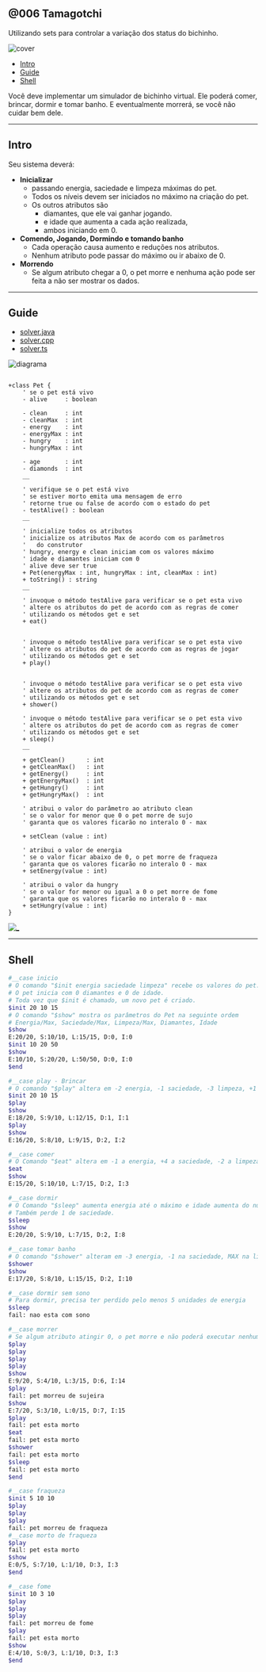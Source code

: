 ## @006 Tamagotchi

Utilizando sets para controlar a variação dos status do bichinho.

![cover](https://raw.githubusercontent.com/qxcodepoo/arcade/master/base/006/cover.jpg)

<!-- toc -->
- [Intro](#intro)
- [Guide](#guide)
- [Shell](#shell)
<!-- toc -->

Você deve implementar um simulador de bichinho virtual. Ele poderá comer, brincar, dormir e tomar banho. E eventualmente morrerá, se você não cuidar bem dele.

***

## Intro

Seu sistema deverá:

- **Inicializar**
  - passando energia, saciedade e limpeza máximas do pet.
  - Todos os níveis devem ser iniciados no máximo na criação do pet.
  - Os outros atributos são
    - diamantes, que ele vai ganhar jogando.
    - e idade que aumenta a cada ação realizada,
    - ambos iniciando em 0.
- **Comendo, Jogando, Dormindo e tomando banho**
  - Cada operação causa aumento e reduções nos atributos.
  - Nenhum atributo pode passar do máximo ou ir abaixo de 0.
- **Morrendo**
  - Se algum atributo chegar a 0, o pet morre e nenhuma ação pode ser feita a não ser mostrar os dados.

***

## Guide

- [solver.java](https://raw.githubusercontent.com/qxcodepoo/arcade/master/base/006/.cache/draft.java)
- [solver.cpp](https://raw.githubusercontent.com/qxcodepoo/arcade/master/base/006/.cache/draft.cpp)
- [solver.ts](https://raw.githubusercontent.com/qxcodepoo/arcade/master/base/006/.cache/draft.ts)

![diagrama](https://raw.githubusercontent.com/qxcodepoo/arcade/master/base/006/diagrama.png)

[](load)[](https://raw.githubusercontent.com/qxcodepoo/arcade/master/base/006/diagrama.puml)[](plantuml:fenced:filter)

```plantuml

+class Pet {
    ' se o pet está vivo
    - alive     : boolean

    - clean     : int
    - cleanMax  : int
    - energy    : int
    - energyMax : int
    - hungry    : int
    - hungryMax : int
    
    - age       : int
    - diamonds  : int
    __

    ' verifique se o pet está vivo
    ' se estiver morto emita uma mensagem de erro
    ' retorne true ou false de acordo com o estado do pet
    - testAlive() : boolean
    __

    ' inicialize todos os atributos
    ' inicialize os atributos Max de acordo com os parâmetros
    '   do construtor
    ' hungry, energy e clean iniciam com os valores máximo
    ' idade e diamantes iniciam com 0
    ' alive deve ser true
    + Pet(energyMax : int, hungryMax : int, cleanMax : int)
    + toString() : string
    __
    
    ' invoque o método testAlive para verificar se o pet esta vivo
    ' altere os atributos do pet de acordo com as regras de comer
    ' utilizando os métodos get e set
    + eat()
    
    
    ' invoque o método testAlive para verificar se o pet esta vivo
    ' altere os atributos do pet de acordo com as regras de jogar
    ' utilizando os métodos get e set
    + play()
    
    
    ' invoque o método testAlive para verificar se o pet esta vivo
    ' altere os atributos do pet de acordo com as regras de comer
    ' utilizando os métodos get e set
    + shower()
    
    ' invoque o método testAlive para verificar se o pet esta vivo
    ' altere os atributos do pet de acordo com as regras de comer
    ' utilizando os métodos get e set
    + sleep()
    __

    + getClean()      : int
    + getCleanMax()   : int
    + getEnergy()     : int
    + getEnergyMax()  : int
    + getHungry()     : int
    + getHungryMax()  : int
    
    ' atribui o valor do parâmetro ao atributo clean
    ' se o valor for menor que 0 o pet morre de sujo
    ' garanta que os valores ficarão no interalo 0 - max

    + setClean (value : int)
    
    ' atribui o valor de energia
    ' se o valor ficar abaixo de 0, o pet morre de fraqueza
    ' garanta que os valores ficarão no interalo 0 - max
    + setEnergy(value : int)
    
    ' atribui o valor da hungry
    ' se o valor for menor ou igual a 0 o pet morre de fome
    ' garanta que os valores ficarão no interalo 0 - max
    + setHungry(value : int)
}

```

[](load)

[![_](https://raw.githubusercontent.com/qxcodepoo/arcade/master/base/006/../_images/resolucao.png)](https://youtu.be/X6SV1izH67w)

***

## Shell

```bash
#__case inicio
# O comando "$init energia saciedade limpeza" recebe os valores do pet.
# O pet inicia com 0 diamantes e 0 de idade.
# Toda vez que $init é chamado, um novo pet é criado.
$init 20 10 15
# O comando "$show" mostra os parâmetros do Pet na seguinte ordem
# Energia/Max, Saciedade/Max, Limpeza/Max, Diamantes, Idade
$show
E:20/20, S:10/10, L:15/15, D:0, I:0
$init 10 20 50
$show
E:10/10, S:20/20, L:50/50, D:0, I:0
$end
```

```bash
#__case play - Brincar 
# O comando "$play" altera em -2 energia, -1 saciedade, -3 limpeza, +1 diamante, +1 idade.
$init 20 10 15
$play
$show
E:18/20, S:9/10, L:12/15, D:1, I:1
$play
$show
E:16/20, S:8/10, L:9/15, D:2, I:2

#__case comer 
# O Comando "$eat" altera em -1 a energia, +4 a saciedade, -2 a limpeza, +0 diamantes,  +1 a idade
$eat
$show
E:15/20, S:10/10, L:7/15, D:2, I:3

#__case dormir
# O Comando "$sleep" aumenta energia até o máximo e idade aumenta do número de turnos que o pet dormiu.
# Também perde 1 de saciedade.
$sleep
$show
E:20/20, S:9/10, L:7/15, D:2, I:8

#__case tomar banho
# O comando "$shower" alteram em -3 energia, -1 na saciedade, MAX na limpeza, +0 diamantes, +2 na idade.
$shower
$show
E:17/20, S:8/10, L:15/15, D:2, I:10

#__case dormir sem sono
# Para dormir, precisa ter perdido pelo menos 5 unidades de energia
$sleep
fail: nao esta com sono

#__case morrer
# Se algum atributo atingir 0, o pet morre e não poderá executar nenhuma ação
$play
$play
$play
$play
$show
E:9/20, S:4/10, L:3/15, D:6, I:14
$play
fail: pet morreu de sujeira
$show
E:7/20, S:3/10, L:0/15, D:7, I:15
$play
fail: pet esta morto
$eat
fail: pet esta morto
$shower
fail: pet esta morto
$sleep
fail: pet esta morto
$end
```

```bash
#__case fraqueza
$init 5 10 10
$play
$play
$play
fail: pet morreu de fraqueza
#__case morto de fraqueza
$play
fail: pet esta morto
$show
E:0/5, S:7/10, L:1/10, D:3, I:3
$end
```

```bash
#__case fome
$init 10 3 10
$play
$play
$play
fail: pet morreu de fome
$play
fail: pet esta morto
$show
E:4/10, S:0/3, L:1/10, D:3, I:3
$end
```
